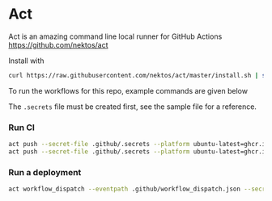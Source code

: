 # Act

Act is an amazing command line local runner for GitHub Actions  
https://github.com/nektos/act

Install with

```bash
curl https://raw.githubusercontent.com/nektos/act/master/install.sh | sudo bash
```

To run the workflows for this repo, example commands are given below

The `.secrets` file must be created first, see the sample file for a reference.

### Run CI

```bash
act push --secret-file .github/.secrets --platform ubuntu-latest=ghcr.io/benc-uk/act-runner:python
act push --secret-file .github/.secrets --platform ubuntu-latest=ghcr.io/benc-uk/devcontainers/python
```

### Run a deployment

```bash
act workflow_dispatch --eventpath .github/workflow_dispatch.json --secret-file .github/.secrets --platform ubuntu-latest=ghcr.io/benc-uk/act-runner:python
```
